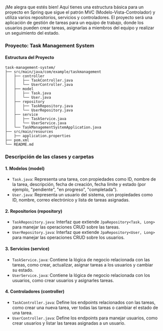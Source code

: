 ¡Me alegra que estés bien! Aquí tienes una estructura básica para un proyecto en Spring que sigue el patrón MVC (Modelo-Vista-Controlador) y utiliza varios repositorios, servicios y controladores. El proyecto será una aplicación de gestión de tareas para un equipo de trabajo, donde los usuarios pueden crear tareas, asignarlas a miembros del equipo y realizar un seguimiento del estado.

### Proyecto: **Task Management System**

#### Estructura del Proyecto

```
task-management-system/
├── src/main/java/com/example/taskmanagement
│   ├── controller
│   │   ├── TaskController.java
│   │   └── UserController.java
│   ├── model
│   │   ├── Task.java
│   │   └── User.java
│   ├── repository
│   │   ├── TaskRepository.java
│   │   └── UserRepository.java
│   ├── service
│   │   ├── TaskService.java
│   │   └── UserService.java
│   └── TaskManagementSystemApplication.java
├── src/main/resources
│   ├── application.properties
├── pom.xml
└── README.md
```

### Descripción de las clases y carpetas

#### 1. **Modelos (model)**

   - `Task.java`: Representa una tarea, con propiedades como ID, nombre de la tarea, descripción, fecha de creación, fecha límite y estado (por ejemplo, "pendiente", "en progreso", "completada").
   - `User.java`: Representa un usuario del sistema, con propiedades como ID, nombre, correo electrónico y lista de tareas asignadas.

#### 2. **Repositorios (repository)**

   - `TaskRepository.java`: Interfaz que extiende `JpaRepository<Task, Long>` para manejar las operaciones CRUD sobre las tareas.
   - `UserRepository.java`: Interfaz que extiende `JpaRepository<User, Long>` para manejar las operaciones CRUD sobre los usuarios.

#### 3. **Servicios (service)**

   - `TaskService.java`: Contiene la lógica de negocio relacionada con las tareas, como crear, actualizar, asignar tareas a los usuarios y cambiar su estado.
   - `UserService.java`: Contiene la lógica de negocio relacionada con los usuarios, como crear usuarios y asignarles tareas.

#### 4. **Controladores (controller)**

   - `TaskController.java`: Define los endpoints relacionados con las tareas, como crear una nueva tarea, ver todas las tareas o cambiar el estado de una tarea.
   - `UserController.java`: Define los endpoints para manejar usuarios, como crear usuarios y listar las tareas asignadas a un usuario.
